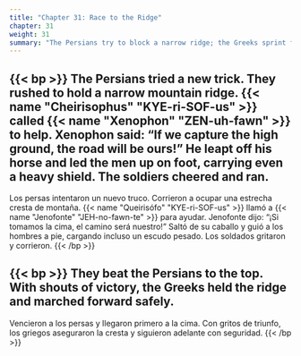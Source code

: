 ```yaml
---
title: "Chapter 31: Race to the Ridge"
chapter: 31
weight: 31
summary: "The Persians try to block a narrow ridge; the Greeks sprint for the high ground."
---
```


{{< bp >}}
The Persians tried a new trick. They rushed to hold a narrow mountain ridge. {{< name "Cheirisophus" "KYE-ri-SOF-us" >}} called {{< name "Xenophon" "ZEN-uh-fawn" >}} to help. Xenophon said: “If we capture the high ground, the road will be ours!” He leapt off his horse and led the men up on foot, carrying even a heavy shield. The soldiers cheered and ran.
---
Los persas intentaron un nuevo truco. Corrieron a ocupar una estrecha cresta de montaña. {{< name "Queirisófo" "KYE-ri-SOF-us" >}} llamó a {{< name "Jenofonte" "JEH-no-fawn-te" >}} para ayudar. Jenofonte dijo: “¡Si tomamos la cima, el camino será nuestro!” Saltó de su caballo y guió a los hombres a pie, cargando incluso un escudo pesado. Los soldados gritaron y corrieron.
{{< /bp >}}

{{< bp >}}
They beat the Persians to the top. With shouts of victory, the Greeks held the ridge and marched forward safely.
---
Vencieron a los persas y llegaron primero a la cima. Con gritos de triunfo, los griegos aseguraron la cresta y siguieron adelante con seguridad.
{{< /bp >}}
